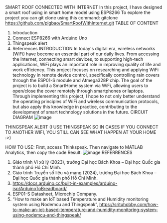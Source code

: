 SMART ROOF  CONNECTED WITH INTERNET 
In this project, I have designed a smart roof using in smart home model using ESP8266
To explore the project you can git clone using this command: gitclone https://github.com/plgbao/SmartRoofWithInternet.git
TABLE OF CONTENT
1. Introduction
2. Connect ESP8266 with Arduino Uno
3. Thingspeak alert
4. Referrences
INTRODUCTION
In today's digital era, wireless networks (WiFi) have become an essential part of our daily lives. From accessing the Internet, connecting smart devices, to supporting high-tech applications, WiFi plays an important role in improving quality of life and work efficiency.
This project focuses on researching and applying WiFi technology in remote device control, specifically controlling rain covers through the ESP01-S module and Atmega328P chip. The goal of the project is to build a SmartHome system via WiFi, allowing users to open/close the cover remotely through smartphones or laptops.
Through implementing this project, I hope to not only better understand the operating principles of WiFi and wireless communication protocols, but also apply this knowledge in practice, contributing to the development of smart technology solutions in the future.
CIRCUIT DIAGRAM
![image](https://github.com/user-attachments/assets/f6cbd15b-4fdf-4095-a74e-bbc985bf475c)

THINGSPEAK ALERT (I USE THINGSPEAK SO IN CASES IF YOU CONNECT TO ANOTHER WIFI, YOU STILL CAN SEE WHAT HAPPEN AT YOUR HOME :>)

HOW TO USE:
First, access Thinkspeak. Then navigate to MATLAB Analytics, then copy the code
Result:
![image](https://github.com/user-attachments/assets/78d27b95-6e1b-4230-be90-c5d1d1c9d015)
REFERRENCES
1.	Giáo trình Vi xử lý (2023), trường Đại học Bách Khoa – Đại học Quốc gia thành phố Hồ Chí Minh.
2.	Giáo trình Truyền số liệu và mạng (2024), trường Đại học Bách Khoa – Đại học Quốc gia thành phố Hồ Chí Minh.
3.	https://docs.arduino.cc/built-in-examples/arduino-isp/ArduinoToBreadboard/
4.	ESP01-S Datasheet, Microchip Company.
5.	“How to make an IoT based Temperature and Humidity monitoring system using Nodemcu and Thingspeak”, https://srituhobby.com/how-to-make-an-iot-based-temperature-and-humidity-monitoring-system-using-nodemcu-and-thingspeak/

